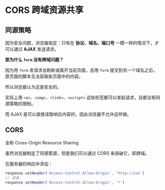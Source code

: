 # CORS 跨域资源共享

## 同源策略

因为安全问题，浏览器规定：只有在 **协议、域名、端口号** 一模一样的情况下，才可以通过 **AJAX** 发送请求。

**那为什么 `form` 没有跨域问题？**

因为用 `form` 发请求会刷新或离开当前页面，且用 `form` 提交到另一个域名之后，原页面的脚本无法获取新页面中的内容。

所以浏览器认为这是安全的。

实际上用 `<a>`、`<img>`、`<link>`、`<script>` 这些标签都可以发起请求，且都没有同源策略的限制。

而 AJAX 是可以直接读取响应内容的，因此浏览器不允许这样做。


## CORS

全称 Cross-Origin Resource Sharing

虽然浏览器制定了同源策源，但是我们可以通过 CORS 来突破它，即跨域。

在服务器的响应中添加：

```javascript
response.setHeader('Access-Control-Allow-Origin', 'http://xxx')
// 或者
response.setHeader('Access-Control-Allow-Origin', '*')
```
